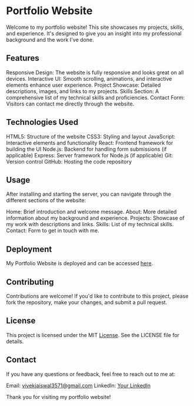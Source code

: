 # Portfolio Website
Welcome to my portfolio website! This site showcases my projects, skills, and experience. It's designed to give you an insight into my professional background and the work I've done.

## Features
Responsive Design: The website is fully responsive and looks great on all devices.
Interactive UI: Smooth scrolling, animations, and interactive elements enhance user experience.
Project Showcase: Detailed descriptions, images, and links to my projects.
Skills Section: A comprehensive list of my technical skills and proficiencies.
Contact Form: Visitors can contact me directly through the website.

## Technologies Used
HTML5: Structure of the website
CSS3: Styling and layout
JavaScript: Interactive elements and functionality
React: Frontend framework for building the UI
Node.js: Backend for handling form submissions (if applicable)
Express: Server framework for Node.js (if applicable)
Git: Version control
GitHub: Hosting the code repository

## Usage
After installing and starting the server, you can navigate through the different sections of the website:

Home: Brief introduction and welcome message.
About: More detailed information about my background and experience.
Projects: Showcase of my work with descriptions and links.
Skills: List of my technical skills.
Contact: Form to get in touch with me.

## Deployment
My Portfolio Website is deployed and can be accessed [here](https://vivekkumar9525.github.io/My-Portfolio-Website/).

## Contributing
Contributions are welcome! If you'd like to contribute to this project, please fork the repository, make your changes, and submit a pull request.

## License
This project is licensed under the MIT [License](https://vivekkumar9525.github.io/My-Portfolio-Website/). See the LICENSE file for details.

## Contact
If you have any questions or feedback, feel free to reach out to me at:

Email: vivekjaiswal3571@gmail.com
LinkedIn: [Your LinkedIn](https://www.linkedin.com/in/vivek-kumar-866bb425b/)

Thank you for visiting my portfolio website!
